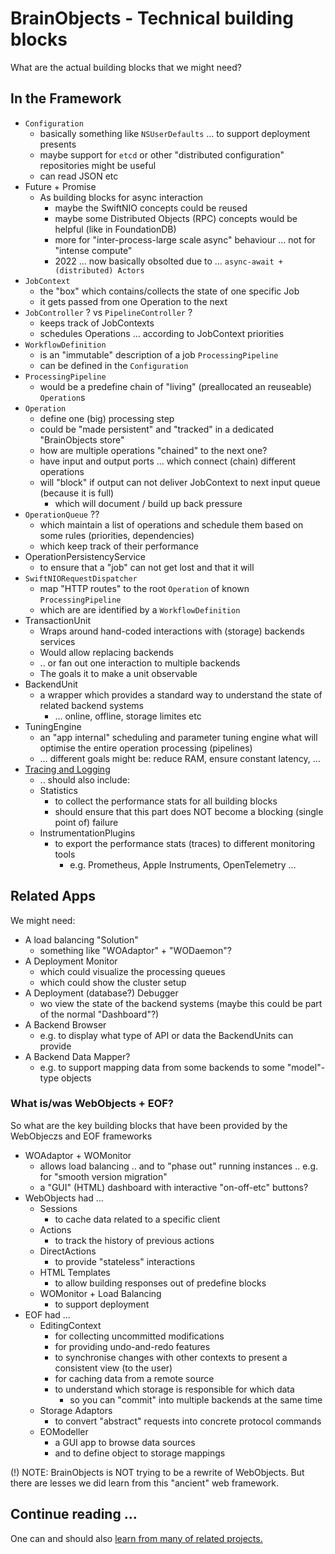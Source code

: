 # BrainObjects - Technical building blocks

What are the actual building blocks that we might need?


## In the Framework

 - `Configuration`
   - basically something like `NSUserDefaults` … to support deployment presents
   - maybe support for `etcd` or other "distributed configuration" repositories might be useful
   - can read JSON etc
 - Future + Promise
   - As building blocks for async interaction
     - maybe the SwiftNIO concepts could be reused
     - maybe some Distributed Objects (RPC) concepts would be helpful (like in FoundationDB)
     - more for "inter-process-large scale async" behaviour … not for "intense compute"
     - 2022 … now basically obsolted due to … `async-await + (distributed) Actors`
 - `JobContext`
	 - the "box" which contains/collects the state of one specific Job
	 - it gets passed from one Operation to the next
 - `JobController` ? vs `PipelineController` ?
	 - keeps track of JobContexts
	 - schedules Operations … according to JobContext priorities
  - `WorkflowDefinition`
	- is an "immutable" description of a job `ProcessingPipeline`
	- can be defined in the `Configuration`
- `ProcessingPipeline`
	 - would be a predefine chain of "living" (preallocated an reuseable) `Operation`s
- `Operation`
	- define one (big) processing step
	- could be "made persistent" and "tracked" in a dedicated "BrainObjects store"
	- how are multiple operations "chained" to the next one?
	- have input and output ports … which connect (chain) different operations
	- will "block" if output can not deliver JobContext to next input queue (because it is full)
		- which will document / build up back pressure
 - `OperationQueue` ??
   - which maintain a list of operations and schedule them based on some rules (priorities, dependencies)
   - which keep track of their performance
 - OperationPersistencyService
   - to ensure that a "job" can not get lost and that it will 
- `SwiftNIORequestDispatcher`
	- map "HTTP routes" to the root `Operation` of known `ProcessingPipeline`
	- which are are identified by a `WorkflowDefinition`
 - TransactionUnit
   - Wraps around hand-coded interactions with (storage) backends services
   - Would allow replacing backends 
   - .. or fan out one interaction to multiple backends
   - The goals it to make a unit observable
 - BackendUnit
   - a wrapper which provides a standard way to understand the state of related backend systems 
     - … online, offline, storage limites etc
 - TuningEngine
   - an "app internal" scheduling and parameter tuning engine what will optimise the entire operation processing (pipelines)
   - … different goals might be: reduce RAM, ensure constant latency, …
 - [Tracing and Logging](Tracing_and_Logging.md)
   - .. should also include:
   - Statistics
     - to collect the performance stats for all building blocks
     - should ensure that this part does NOT become a blocking (single point of) failure
   - InstrumentationPlugins
     - to export the performance stats (traces) to different monitoring tools
       - e.g. Prometheus, Apple Instruments, OpenTelemetry …
   
   
## Related Apps

We might need:

- A load balancing "Solution"
  - something like "WOAdaptor" + "WODaemon"?
- A Deployment Monitor
  - which could visualize the processing queues
  - which could show the cluster setup
- A Deployment (database?) Debugger
  - wo view the state of the backend systems (maybe this could be part of the normal "Dashboard"?)
- A Backend Browser
  - e.g. to display what type of API or data the BackendUnits can provide
- A Backend Data Mapper?
  - e.g. to support mapping data from some backends to some "model"-type objects
 

### What is/was WebObjects + EOF?

So what are the key building blocks that have been provided by the WebObjeczs and EOF frameworks

 - WOAdaptor + WOMonitor
   - allows load balancing .. and to "phase out" running instances .. e.g. for "smooth version migration"
   - a "GUI" (HTML) dashboard with interactive "on-off-etc" buttons?
 - WebObjects had …
   - Sessions
     - to cache data related to a specific client
   - Actions
     - to track the history of previous actions 
   - DirectActions
     - to provide "stateless" interactions
   - HTML Templates
     - to allow building responses out of predefine blocks
   - WOMonitor + Load Balancing
     - to support deployment
 - EOF had …
   - EditingContext
     - for collecting uncommitted modifications
     - for providing undo-and-redo features
     - to synchronise changes with other contexts to present a consistent view (to the user)
     - for caching data from a remote source
     - to understand which storage is responsible for which data
       - so you can "commit" into multiple backends at the same time
   - Storage Adaptors
     - to convert "abstract" requests into concrete protocol commands
   - EOModeller
     - a GUI app to browse data sources
     - and to define object to storage mappings
     
(!) NOTE: BrainObjects is NOT trying to be a rewrite of WebObjects. But there are lesses we did learn from this "ancient" web framework.


## Continue reading ...

One can and should also [learn from many of related projects.](10-Related_Projects.md) 